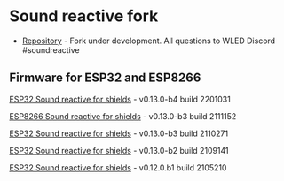 # Sound reactive fork

- [Repository](https://github.com/atuline/WLED) - Fork under development. All questions to WLED Discord #soundreactive

## Firmware for ESP32 and ESP8266

[ESP32 Sound reactive for shields](https://github.com/srg74/WLED-wemos-shield/tree/master/resources/Firmware/Sound_reactive/v0.13.0-b4) - v0.13.0-b4 build 2201031

[ESP8266 Sound reactive for shields](https://github.com/srg74/WLED-wemos-shield/tree/master/resources/Firmware/Sound_reactive/v0.13.0-b3) - v0.13.0-b3 build 2111152

[ESP32 Sound reactive for shields](https://github.com/srg74/WLED-wemos-shield/tree/master/resources/Firmware/Sound_reactive/v0.13.0-b3) - v0.13.0-b3 build 2110271

[ESP32 Sound reactive for shields](https://github.com/srg74/WLED-wemos-shield/tree/master/resources/Firmware/Sound_reactive/v0.13.0-b2) - v0.13.0-b2 build 2109141

[ESP32 Sound reactive for shields](htts://github.com/srg74/WLED-wemos-shield/tree/master/resources/Firmware/Sound_reactive/mini_shield) - v0.12.0.b1 build 2105210